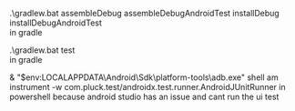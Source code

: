 .\gradlew.bat assembleDebug assembleDebugAndroidTest installDebug installDebugAndroidTest   
in gradle

 .\gradlew.bat test      
 in gradle

& "$env:LOCALAPPDATA\Android\Sdk\platform-tools\adb.exe"  shell am instrument -w com.pluck.test/androidx.test.runner.AndroidJUnitRunner 
in powershell because android studio has an issue and cant run the ui test
